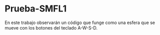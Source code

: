 # Prueba-SMFL1
En este trabajo observarán un código que funge como
una esfera que se mueve con los botones del teclado
A-W-S-D.
